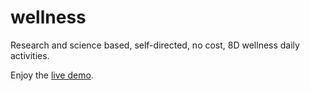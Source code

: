 # wellness
Research and science based, self-directed, no cost, 8D wellness daily activities.

Enjoy the [live demo](http://wellness-mhealth.herokuapp.com/).
